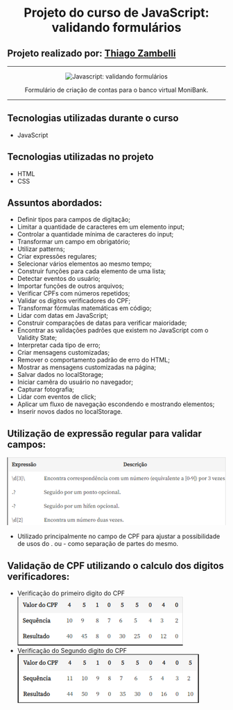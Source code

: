 <h1 align="center">Projeto do curso de JavaScript: validando formulários</h1>

## Projeto realizado por: [Thiago Zambelli][1]

<hr>


<p align="center"> <img src="https://imgur.com/mIBmcEL.png" alt="Javascript: validando formulários"> </p>
<p align="center">Formulário de criação de contas para o banco virtual MoniBank.</p>

<hr>

## Tecnologias utilizadas durante o curso
* JavaScript

## Tecnologias utilizadas no projeto
* HTML
* CSS

## Assuntos abordados:

* Definir tipos para campos de digitação;
* Limitar a quantidade de caracteres em um elemento input;
* Controlar a quantidade mínima de caracteres do input;
* Transformar um campo em obrigatório;
* Utilizar patterns;
* Criar expressões regulares;
* Selecionar vários elementos ao mesmo tempo;
* Construir funções para cada elemento de uma lista;
* Detectar eventos do usuário;
* Importar funções de outros arquivos;
* Verificar CPFs com números repetidos;
* Validar os dígitos verificadores do CPF;
* Transformar fórmulas matemáticas em código;
* Lidar com datas em JavaScript;
* Construir comparações de datas para verificar maioridade;
* Encontrar as validações padrões que existem no JavaScript com o Validity State;
* Interpretar cada tipo de erro;
* Criar mensagens customizadas;
* Remover o comportamento padrão de erro do HTML;
* Mostrar as mensagens customizadas na página;
* Salvar dados no localStorage;
* Iniciar camêra do usuário no navegador;
* Capturar fotografia;
* Lidar com eventos de click;
* Aplicar um fluxo de navegação escondendo e mostrando elementos;
* Inserir novos dados no localStorage.

## Utilização de expressão regular para validar campos: 
![Alt text](img-Readme/1.png)
* Utilizado principalmente no campo de CPF para ajustar a possibilidade de usos do . ou - como separação de partes do mesmo.

## Validação de CPF utilizando o calculo dos digitos verificadores:
* Verificação do primeiro digito do CPF
![Alt text](img-Readme/2.png)
* Verificação do Segundo digito do CPF
![Alt text](img-Readme/3.png)

[1]: https://www.linkedin.com/in/thiagozambelli "Linkedin"